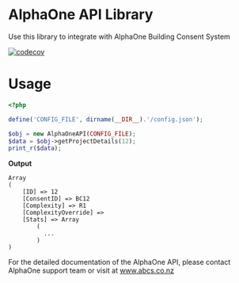 # AlphaOne API Library
 Use this library to integrate with AlphaOne Building Consent System

[![codecov](https://codecov.io/gh/camilord/alphaone_api/branch/master/graph/badge.svg)](https://codecov.io/gh/camilord/alphaone_api)

# Usage
```php
<?php

define('CONFIG_FILE', dirname(__DIR__).'/config.json');

$obj = new AlphaOneAPI(CONFIG_FILE);
$data = $obj->getProjectDetails(12);
print_r($data);

```

**Output**
```text
Array
(
    [ID] => 12
    [ConsentID] => BC12
    [Complexity] => R1
    [ComplexityOverride] => 
    [Stats] => Array
        (
          ...
        )
)
```

For the detailed documentation of the AlphaOne API, please contact AlphaOne support team or visit at www.abcs.co.nz